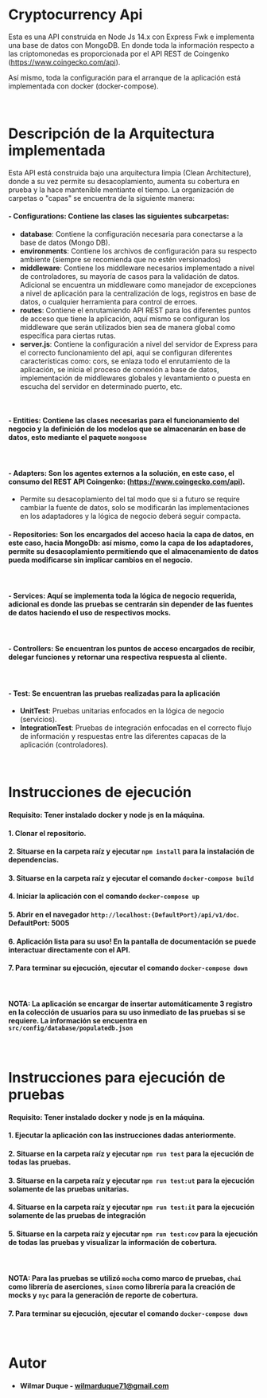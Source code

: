 # Cryptocurrency Api

Esta es una API construida en Node Js 14.x con Express Fwk e implementa una base de datos con MongoDB. En donde toda la información respecto a las criptomonedas es proporcionada por el API REST de Coingenko (https://www.coingecko.com/api).

Así mismo, toda la configuración para el arranque de la aplicación está implementada con docker (docker-compose).

<br>

# Descripción de la Arquitectura implementada

Esta API está construida bajo una arquitectura limpia (Clean Architecture), donde a su vez permite su desacoplamiento, aumenta su cobertura en prueba y la hace mantenible mentiante el tiempo.
La organización de carpetas o "capas" se encuentra de la siguiente manera:

#### **- Configurations**: Contiene las clases las siguientes subcarpetas:

- **database**: Contiene la configuración necesaria para conectarse a la base de datos (Mongo DB).
- **environments**: Contiene los archivos de configuración para su respecto ambiente (siempre se recomienda que no estén versionados)
- **middleware**: Contiene los middleware necesarios implementado a nivel de controladores, su mayoría de casos para la validación de datos. Adicional se encuentra un middleware como manejador de excepciones a nivel de aplicación para la centralización de logs, registros en base de datos, o cualquier herramienta para control de erroes.
- **routes**: Contiene el enrutamiendo API REST para los diferentes puntos de acceso que tiene la aplicación, aquí mismo se configuran los middleware que serán utilizados bien sea de manera global como específica para ciertas rutas.
- **server.js**: Contiene la configuración a nivel del servidor de Express para el correcto funcionamiento del api, aquí se configuran diferentes características como: cors, se enlaza todo el enrutamiento de la aplicación, se inicia el proceso de conexión a base de datos, implementación de middlewares globales y levantamiento o puesta en escucha del servidor en determinado puerto, etc.

<br>

#### **- Entities**: Contiene las clases necesarias para el funcionamiento del negocio y la definición de los modelos que se almacenarán en base de datos, esto mediante el paquete `mongoose`

<br>

#### **- Adapters**: Son los agentes externos a la solución, en este caso, el consumo del REST API Coingenko: (https://www.coingecko.com/api).

- Permite su desacoplamiento del tal modo que si a futuro se require cambiar la fuente de datos, solo se modificarán las implementaciones en los adaptadores y la lógica de negocio deberá seguir compacta.
  <br>

#### **- Repositories**: Son los encargados del acceso hacia la capa de datos, en este caso, hacia MongoDb: así mismo, como la capa de los adaptadores, permite su desacoplamiento permitiendo que el almacenamiento de datos pueda modificarse sin implicar cambios en el negocio.

<br>

#### **- Services**: Aquí se implementa toda la lógica de negocio requerida, adicional es donde las pruebas se centrarán sin depender de las fuentes de datos haciendo el uso de respectivos mocks.

<br>

#### **- Controllers**: Se encuentran los puntos de acceso encargados de recibir, delegar funciones y retornar una respectiva respuesta al cliente.

<br>

#### **- Test**: Se encuentran las pruebas realizadas para la aplicación

- **UnitTest**: Pruebas unitarias enfocados en la lógica de negocio (servicios).
- **IntegrationTest**: Pruebas de integración enfocadas en el correcto flujo de información y respuestas entre las diferentes capacas de la aplicación (controladores).

<br>

# Instrucciones de ejecución

#### **Requisito:** Tener instalado docker y node js en la máquina.

#### **1.** Clonar el repositorio.

#### **2.** Situarse en la carpeta raíz y ejecutar `npm install` para la instalación de dependencias.

#### **3.** Situarse en la carpeta raíz y ejecutar el comando `docker-compose build`

#### **4.** Iniciar la aplicación con el comando `docker-compose up`

#### **5.** Abrir en el navegador `http://localhost:{DefaultPort}/api/v1/doc`. **DefaultPort: 5005**

#### **6.** Aplicación lista para su uso! En la pantalla de documentación se puede interactuar directamente con el API.

#### **7.** Para terminar su ejecución, ejecutar el comando `docker-compose down`

<br>

#### **NOTA:** La aplicación se encargar de insertar automáticamente 3 registro en la colección de usuarios para su uso inmediato de las pruebas si se requiere. La información se encuentra en `src/config/database/populatedb.json`

<br>

# Instrucciones para ejecución de pruebas

#### **Requisito:** Tener instalado docker y node js en la máquina.

#### **1.** Ejecutar la aplicación con las instrucciones dadas anteriormente.

#### **2.** Situarse en la carpeta raíz y ejecutar `npm run test` para la ejecución de todas las pruebas.

#### **3.** Situarse en la carpeta raíz y ejecutar `npm run test:ut` para la ejecución solamente de las pruebas unitarias.

#### **4.** Situarse en la carpeta raíz y ejecutar `npm run test:it` para la ejecución solamente de las pruebas de integración

#### **5.** Situarse en la carpeta raíz y ejecutar `npm run test:cov` para la ejecución de todas las pruebas y visualizar la información de cobertura.

<br>

#### **NOTA:** Para las pruebas se utilizó `mocha` como marco de pruebas, `chai` como librería de aserciones, `sinon` como librería para la creación de mocks y `nyc` para la generación de reporte de cobertura.

#### **7.** Para terminar su ejecución, ejecutar el comando `docker-compose down`

<br>

# Autor

- #### **Wilmar Duque** - wilmarduque71@gmail.com
